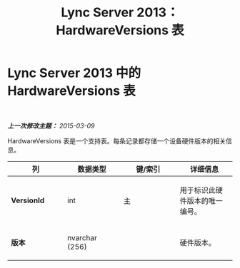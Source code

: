 ﻿---
title: Lync Server 2013：HardwareVersions 表
TOCTitle: HardwareVersions 表
ms:assetid: ca05582b-082c-4bab-9233-36fc9434dbca
ms:mtpsurl: https://technet.microsoft.com/zh-cn/library/Gg398839(v=OCS.15)
ms:contentKeyID: 49314231
ms.date: 05/19/2016
mtps_version: v=OCS.15
ms.translationtype: HT
---

# Lync Server 2013 中的 HardwareVersions 表

 

_**上一次修改主题：** 2015-03-09_

HardwareVersions 表是一个支持表。每条记录都存储一个设备硬件版本的相关信息。


<table>
<colgroup>
<col style="width: 25%" />
<col style="width: 25%" />
<col style="width: 25%" />
<col style="width: 25%" />
</colgroup>
<thead>
<tr class="header">
<th>列</th>
<th>数据类型</th>
<th>键/索引</th>
<th>详细信息</th>
</tr>
</thead>
<tbody>
<tr class="odd">
<td><p><strong>VersionId</strong></p></td>
<td><p>int</p></td>
<td><p>主</p></td>
<td><p>用于标识此硬件版本的唯一编号。</p></td>
</tr>
<tr class="even">
<td><p><strong>版本</strong></p></td>
<td><p>nvarchar (256)</p></td>
<td><p> </p></td>
<td><p>硬件版本。</p></td>
</tr>
</tbody>
</table>

